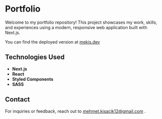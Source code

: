 # Portfolio

Welcome to my portfolio repository! This project showcases my work, skills, and experiences using a modern, responsive web application built with Next.js.

You can find the deployed version at  [mekis.dev](https://mekis.dev)
## Technologies Used

- **Next.js**
- **React**
- **Styled Components**
- **SASS**

## Contact

For inquiries or feedback, reach out to mehmet.kisacik12@gmail.com .

